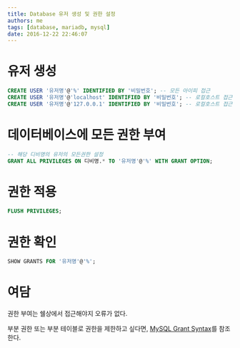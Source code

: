 ```yaml
---
title: Database 유저 생성 및 권한 설정
authors: me
tags: [database, mariadb, mysql]
date: 2016-12-22 22:46:07
---
```


# 유저 생성

```sql
CREATE USER '유저명'@'%' IDENTIFIED BY '비밀번호'; -- 모든 아이피 접근
CREATE USER '유저명'@'localhost' IDENTIFIED BY '비밀번호'; -- 로컬호스트 접근
CREATE USER '유저명'@'127.0.0.1' IDENTIFIED BY '비밀번호'; -- 로컬호스트 접근
```

# 데이터베이스에 모든 권한 부여

```sql
-- 해당 디비명의 유저의 모든권한 설정
GRANT ALL PRIVILEGES ON 디비명.* TO '유저명'@'%' WITH GRANT OPTION;
```

# 권한 적용

```sql
FLUSH PRIVILEGES;
```

# 권한 확인

```sql
SHOW GRANTS FOR '유저명'@'%';
```

# 여담

권한 부여는 쉘상에서 접근해야지 오류가 없다.

부분 권한 또는 부분 테이블로 권한을 제한하고 싶다면, [MySQL Grant Syntax](http://dev.mysql.com/doc/refman/5.7/en/grant.html)를 참조한다.
